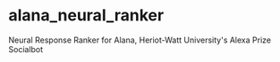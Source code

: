 # alana_neural_ranker
Neural Response Ranker for Alana, Heriot-Watt University's Alexa Prize Socialbot
